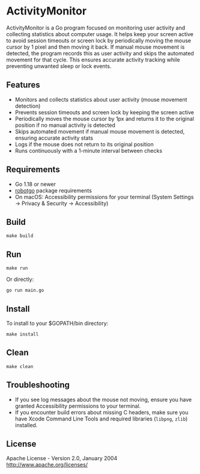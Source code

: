 # ActivityMonitor

ActivityMonitor is a Go program focused on monitoring user activity and collecting statistics about computer usage. It helps keep your screen active to avoid session timeouts or screen lock by periodically moving the mouse cursor by 1 pixel and then moving it back. If manual mouse movement is detected, the program records this as user activity and skips the automated movement for that cycle. This ensures accurate activity tracking while preventing unwanted sleep or lock events.

## Features
- Monitors and collects statistics about user activity (mouse movement detection)
- Prevents session timeouts and screen lock by keeping the screen active
- Periodically moves the mouse cursor by 1px and returns it to the original position if no manual activity is detected
- Skips automated movement if manual mouse movement is detected, ensuring accurate activity stats
- Logs if the mouse does not return to its original position
- Runs continuously with a 1-minute interval between checks

## Requirements
- Go 1.18 or newer
- [robotgo](https://github.com/go-vgo/robotgo#requirements) package requirements
- On macOS: Accessibility permissions for your terminal (System Settings → Privacy & Security → Accessibility)

## Build

```
make build
```

## Run

```
make run
```

Or directly:

```
go run main.go
```

## Install
To install to your $GOPATH/bin directory:

```
make install
```

## Clean

```
make clean
```

## Troubleshooting
- If you see log messages about the mouse not moving, ensure you have granted Accessibility permissions to your terminal.
- If you encounter build errors about missing C headers, make sure you have Xcode Command Line Tools and required libraries (`libpng`, `zlib`) installed.

## License
Apache License - Version 2.0, January 2004
http://www.apache.org/licenses/

